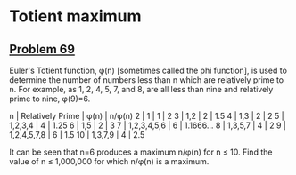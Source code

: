 # Totient maximum
## [Problem 69](https://projecteuler.net/problem=69)
Euler's Totient function, φ(n) [sometimes called the phi function], is used to determine the number of numbers less than n which are relatively prime to n. For example, as 1, 2, 4, 5, 7, and 8, are all less than nine and relatively prime to nine, φ(9)=6.

n | Relatively Prime | φ(n) | n/φ(n)
2 | 1 | 1 | 2
3 | 1,2 | 2 | 1.5
4 | 1,3 | 2 | 2
5 | 1,2,3,4 | 4 | 1.25
6 | 1,5 | 2 | 3
7 | 1,2,3,4,5,6 | 6 | 1.1666...
8 | 1,3,5,7 | 4 | 2
9 | 1,2,4,5,7,8 | 6 | 1.5
10 | 1,3,7,9 | 4 | 2.5

It can be seen that n=6 produces a maximum n/φ(n) for n ≤ 10.
Find the value of n ≤ 1,000,000 for which n/φ(n) is a maximum.
